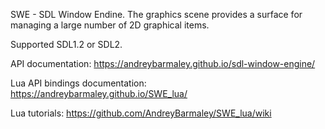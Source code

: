 SWE - SDL Window Endine.
The graphics scene provides a surface for managing a large number of 2D graphical items.

Supported SDL1.2 or SDL2.

API documentation:
https://andreybarmaley.github.io/sdl-window-engine/

Lua API bindings documentation:
https://andreybarmaley.github.io/SWE_lua/

Lua tutorials:
https://github.com/AndreyBarmaley/SWE_lua/wiki
